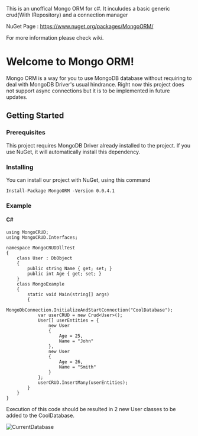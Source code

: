 This is an unoffical Mongo ORM for c#.
It inculudes a basic generic crud(With IRepository) and a connection manager

NuGet Page : https://www.nuget.org/packages/MongoORM/

For more information please check wiki.

# Welcome to Mongo ORM!

Mongo ORM is a way for you to use MongoDB database without requiring to deal with MongoDB Driver's usual hindrance. Right now this project does not support async connections but it is to be implemented in future updates.

## Getting Started
### Prerequisites
This project requires MongoDB Driver already installed to the project. If you use NuGet, it will automatically install this dependency.
### Installing
You can install our project with NuGet, using this command
```
Install-Package MongoORM -Version 0.0.4.1
```
### Example
#### C#
```
using MongoCRUD;
using MongoCRUD.Interfaces;

namespace MongoCRUDDllTest
{
    class User : DbObject
    {
        public string Name { get; set; }
        public int Age { get; set; }
    }
    class MongoExample
    {
        static void Main(string[] args)
        {
            MongoDbConnection.InitializeAndStartConnection("CoolDatabase");
            var userCRUD = new Crud<User>();
            User[] userEntities = {
                new User
                {
                    Age = 25,
                    Name = "John"
                },
                new User
                {
                    Age = 26,
                    Name = "Smith"
                }
            };
            userCRUD.InsertMany(userEntities);
        }
    }
}
```

Execution of this code should be resulted in 2 new User classes to be added to the CoolDatabase.

![CurrentDatabase](https://github.com/mustafarumeli/MongoORM-for-C-/master/ExamplePicture.PNG)
